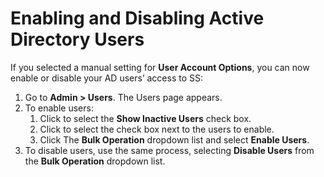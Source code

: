[title]: # (Enabling and Disabling Active Directory Users)
[tags]: # (Enabling and Disabling Users)
[priority]: # (60)

# Enabling and Disabling Active Directory Users

If you selected a manual setting for **User Account Options**, you can now enable or disable your AD users’ access to SS:

1. Go to **Admin \> Users**. The Users page appears.
1. To enable users:
   1. Click to select the **Show Inactive Users** check box.
   1. Click to select the check box next to the users to enable.
   1. Click The **Bulk Operation** dropdown list and select **Enable Users**.
1. To disable users, use the same process, selecting **Disable Users** from the **Bulk Operation** dropdown list.
